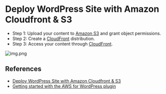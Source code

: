 # Deploy WordPress Site with Amazon Cloudfront & S3
- Step 1: Upload your content to [Amazon S3](../7_StorageServices/AmazonS3.md) and grant object permissions.
- Step 2: Create a [CloudFront](../1_NetworkingAndContentDelivery/AmazonCloudFront.md) distribution.
- Step 3: Access your content through [CloudFront](../1_NetworkingAndContentDelivery/AmazonCloudFront.md).

![img.png](https://d2908q01vomqb2.cloudfront.net/cb4e5208b4cd87268b208e49452ed6e89a68e0b8/2017/11/06/1-1024x576.png)

## References
- [Deploy WordPress Site with Amazon Cloudfront & S3](https://aws.amazon.com/blogs/startups/how-to-accelerate-your-wordpress-site-with-amazon-cloudfront/)
- [Getting started with the AWS for WordPress plugin](https://docs.aws.amazon.com/AmazonCloudFront/latest/DeveloperGuide/WordPressPlugIn.html)